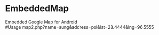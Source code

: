 # EmbeddedMap
Embedded Google Map for Android
<br>
#Usage
map2.php?name=aung&address=pol&lat=28.4444&lng=96.5555
<br>
